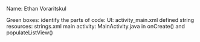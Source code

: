 Name: Ethan Voraritskul

Green boxes:
identify the parts of code:
    UI: activity_main.xml
    defined string resources: strings.xml
    main activity: MainActivity.java in onCreate() and populateListView()


